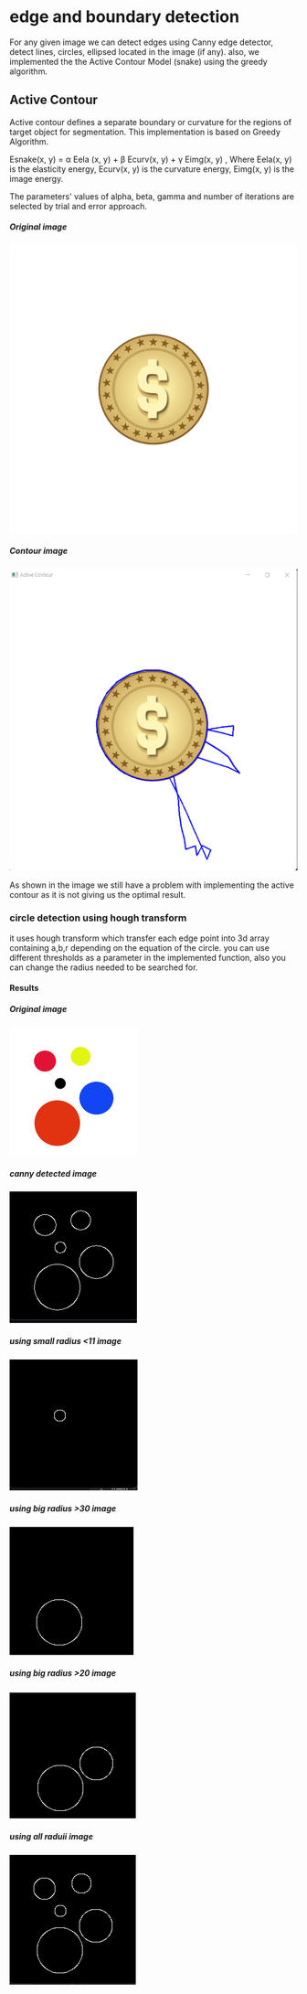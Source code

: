 # edge and boundary detection
For any given image we can detect edges using Canny edge detector, detect lines, circles, ellipsed located in the image (if any). also, we implemented the the Active Contour Model (snake) using the greedy algorithm.


## Active Contour

Active contour defines a separate boundary or curvature for the regions of target object for segmentation. This implementation is based on Greedy Algorithm.

Esnake(x, y) = α Eela (x, y) + β Ecurv(x, y) + γ Eimg(x, y) , Where Eela(x, y) is the elasticity energy, Ecurv(x, y) is the curvature energy, Eimg(x, y) is the image energy.

The parameters' values of alpha, beta, gamma and number of iterations are selected by trial and error approach.

##### Original image

!["img"](images/coin.jpeg)

##### Contour image

!["img"](images/contour.png)

As shown in the image we still have a problem with implementing the active contour as it is not giving us the optimal result.


### circle detection using hough transform
it uses hough transform which transfer each edge point into 3d array containing a,b,r depending on the equation of the circle.
you can use different thresholds as a parameter in the implemented function, also you can change the radius needed to be searched for.

#### Results

##### Original image

!["img"](images/circs.png)

##### canny detected image

!["img"](images/canny_hough.png)

##### using small radius <11 image

!["img"](images/small_r.png)

##### using big radius >30 image

!["img"](images/big_r.png)

##### using big radius >20 image

!["img"](images/r_20.png)

##### using all raduii image

!["img"](images/all_r.png)

